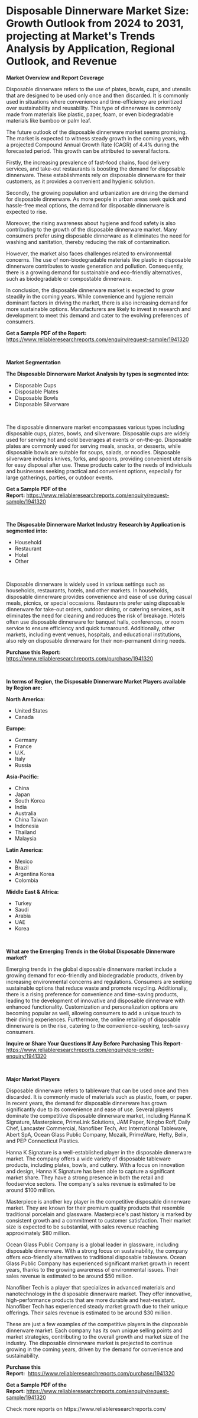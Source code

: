 <p><h1>Disposable Dinnerware Market Size: Growth Outlook from 2024 to 2031, projecting at Market's Trends Analysis by Application, Regional Outlook, and Revenue</h1></p><p><strong>Market Overview and Report Coverage</strong></p>
<p><p>Disposable dinnerware refers to the use of plates, bowls, cups, and utensils that are designed to be used only once and then discarded. It is commonly used in situations where convenience and time-efficiency are prioritized over sustainability and reusability. This type of dinnerware is commonly made from materials like plastic, paper, foam, or even biodegradable materials like bamboo or palm leaf.</p><p>The future outlook of the disposable dinnerware market seems promising. The market is expected to witness steady growth in the coming years, with a projected Compound Annual Growth Rate (CAGR) of 4.4% during the forecasted period. This growth can be attributed to several factors.</p><p>Firstly, the increasing prevalence of fast-food chains, food delivery services, and take-out restaurants is boosting the demand for disposable dinnerware. These establishments rely on disposable dinnerware for their customers, as it provides a convenient and hygienic solution.</p><p>Secondly, the growing population and urbanization are driving the demand for disposable dinnerware. As more people in urban areas seek quick and hassle-free meal options, the demand for disposable dinnerware is expected to rise.</p><p>Moreover, the rising awareness about hygiene and food safety is also contributing to the growth of the disposable dinnerware market. Many consumers prefer using disposable dinnerware as it eliminates the need for washing and sanitation, thereby reducing the risk of contamination.</p><p>However, the market also faces challenges related to environmental concerns. The use of non-biodegradable materials like plastic in disposable dinnerware contributes to waste generation and pollution. Consequently, there is a growing demand for sustainable and eco-friendly alternatives, such as biodegradable or compostable dinnerware.</p><p>In conclusion, the disposable dinnerware market is expected to grow steadily in the coming years. While convenience and hygiene remain dominant factors in driving the market, there is also increasing demand for more sustainable options. Manufacturers are likely to invest in research and development to meet this demand and cater to the evolving preferences of consumers.</p></p>
<p><strong>Get a Sample PDF of the Report:</strong> <a href="https://www.reliableresearchreports.com/enquiry/request-sample/1941320">https://www.reliableresearchreports.com/enquiry/request-sample/1941320</a></p>
<p>&nbsp;</p>
<p><strong>Market Segmentation</strong></p>
<p><strong>The Disposable Dinnerware Market Analysis by types is segmented into:</strong></p>
<p><ul><li>Disposable Cups</li><li>Disposable Plates</li><li>Disposable Bowls</li><li>Disposable Silverware</li></ul></p>
<p>&nbsp;</p>
<p><p>The disposable dinnerware market encompasses various types including disposable cups, plates, bowls, and silverware. Disposable cups are widely used for serving hot and cold beverages at events or on-the-go. Disposable plates are commonly used for serving meals, snacks, or desserts, while disposable bowls are suitable for soups, salads, or noodles. Disposable silverware includes knives, forks, and spoons, providing convenient utensils for easy disposal after use. These products cater to the needs of individuals and businesses seeking practical and convenient options, especially for large gatherings, parties, or outdoor events.</p></p>
<p><strong>Get a Sample PDF of the Report:</strong>&nbsp;<a href="https://www.reliableresearchreports.com/enquiry/request-sample/1941320">https://www.reliableresearchreports.com/enquiry/request-sample/1941320</a></p>
<p>&nbsp;</p>
<p><strong>The Disposable Dinnerware Market Industry Research by Application is segmented into:</strong></p>
<p><ul><li>Household</li><li>Restaurant</li><li>Hotel</li><li>Other</li></ul></p>
<p>&nbsp;</p>
<p><p>Disposable dinnerware is widely used in various settings such as households, restaurants, hotels, and other markets. In households, disposable dinnerware provides convenience and ease of use during casual meals, picnics, or special occasions. Restaurants prefer using disposable dinnerware for take-out orders, outdoor dining, or catering services, as it eliminates the need for cleaning and reduces the risk of breakage. Hotels often use disposable dinnerware for banquet halls, conferences, or room service to ensure efficiency and quick turnaround. Additionally, other markets, including event venues, hospitals, and educational institutions, also rely on disposable dinnerware for their non-permanent dining needs.</p></p>
<p><strong>Purchase this Report:</strong>&nbsp; <a href="https://www.reliableresearchreports.com/purchase/1941320">https://www.reliableresearchreports.com/purchase/1941320</a></p>
<p>&nbsp;</p>
<p><strong>In terms of Region, the Disposable Dinnerware Market Players available by Region are:</strong></p>
<p>
    <p> <strong> North America: </strong>
        <ul>
            <li>United States</li>
            <li>Canada</li>
        </ul>
        </p> 
    <p> <strong> Europe: </strong>
        <ul>
            <li>Germany</li>
            <li>France</li>
            <li>U.K.</li>
            <li>Italy</li>
            <li>Russia</li>
        </ul>
        </p> 
    <p> <strong> Asia-Pacific: </strong>
        <ul>
            <li>China</li>
            <li>Japan</li>
            <li>South Korea</li>
            <li>India</li>
            <li>Australia</li>
            <li>China Taiwan</li>
            <li>Indonesia</li>
            <li>Thailand</li>
            <li>Malaysia</li>
        </ul>
        </p> 
    <p> <strong> Latin America: </strong>
        <ul>
            <li>Mexico</li>
            <li>Brazil</li>
            <li>Argentina Korea</li>
            <li>Colombia</li>
        </ul>
        </p> 
    <p> <strong> Middle East & Africa: </strong>
        <ul>
            <li>Turkey</li>
            <li>Saudi</li>
            <li>Arabia</li>
            <li>UAE</li>
            <li>Korea</li>
        </ul>
    </p>
    </p>
<p>&nbsp;</p>
<p><strong>What are the Emerging Trends in the Global Disposable Dinnerware market?</strong></p>
<p><p>Emerging trends in the global disposable dinnerware market include a growing demand for eco-friendly and biodegradable products, driven by increasing environmental concerns and regulations. Consumers are seeking sustainable options that reduce waste and promote recycling. Additionally, there is a rising preference for convenience and time-saving products, leading to the development of innovative and disposable dinnerware with enhanced functionality. Customization and personalization options are becoming popular as well, allowing consumers to add a unique touch to their dining experiences. Furthermore, the online retailing of disposable dinnerware is on the rise, catering to the convenience-seeking, tech-savvy consumers.</p></p>
<p><strong>Inquire or Share Your Questions If Any Before Purchasing This Report</strong>- <a href="https://www.reliableresearchreports.com/enquiry/pre-order-enquiry/1941320">https://www.reliableresearchreports.com/enquiry/pre-order-enquiry/1941320</a></p>
<p>&nbsp;</p>
<p><strong>Major Market Players</strong></p>
<p><p>Disposable dinnerware refers to tableware that can be used once and then discarded. It is commonly made of materials such as plastic, foam, or paper. In recent years, the demand for disposable dinnerware has grown significantly due to its convenience and ease of use. Several players dominate the competitive disposable dinnerware market, including Hanna K Signature, Masterpiece, PrimeLink Solutions, JAM Paper, Ningbo Roff, Daily Chef, Lancaster Commercial, Nanofiber Tech, Arc International Tableware, Abert SpA, Ocean Glass Public Company, Mozaik, PrimeWare, Hefty, Belix, and PEP Connecticut Plastics.</p><p>Hanna K Signature is a well-established player in the disposable dinnerware market. The company offers a wide variety of disposable tableware products, including plates, bowls, and cutlery. With a focus on innovation and design, Hanna K Signature has been able to capture a significant market share. They have a strong presence in both the retail and foodservice sectors. The company's sales revenue is estimated to be around $100 million.</p><p>Masterpiece is another key player in the competitive disposable dinnerware market. They are known for their premium quality products that resemble traditional porcelain and glassware. Masterpiece's past history is marked by consistent growth and a commitment to customer satisfaction. Their market size is expected to be substantial, with sales revenue reaching approximately $80 million.</p><p>Ocean Glass Public Company is a global leader in glassware, including disposable dinnerware. With a strong focus on sustainability, the company offers eco-friendly alternatives to traditional disposable tableware. Ocean Glass Public Company has experienced significant market growth in recent years, thanks to the growing awareness of environmental issues. Their sales revenue is estimated to be around $50 million.</p><p>Nanofiber Tech is a player that specializes in advanced materials and nanotechnology in the disposable dinnerware market. They offer innovative, high-performance products that are more durable and heat-resistant. Nanofiber Tech has experienced steady market growth due to their unique offerings. Their sales revenue is estimated to be around $30 million.</p><p>These are just a few examples of the competitive players in the disposable dinnerware market. Each company has its own unique selling points and market strategies, contributing to the overall growth and market size of the industry. The disposable dinnerware market is projected to continue growing in the coming years, driven by the demand for convenience and sustainability.</p></p>
<p><strong>Purchase this Report:</strong>&nbsp;&nbsp;<a href="https://www.reliableresearchreports.com/purchase/1941320">https://www.reliableresearchreports.com/purchase/1941320</a></p>
<p></p>
<p><strong>Get a Sample PDF of the Report:</strong>&nbsp;<a href="https://www.reliableresearchreports.com/enquiry/request-sample/1941320">https://www.reliableresearchreports.com/enquiry/request-sample/1941320</a></p>
<p>Check more reports on https://www.reliableresearchreports.com/</p>